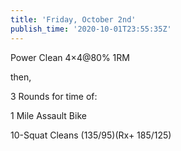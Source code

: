 ```yaml
---
title: 'Friday, October 2nd'
publish_time: '2020-10-01T23:55:35Z'
---
```


Power Clean 4×4\@80% 1RM

then,

3 Rounds for time of:

1 Mile Assault Bike

10-Squat Cleans (135/95)(Rx+ 185/125)
